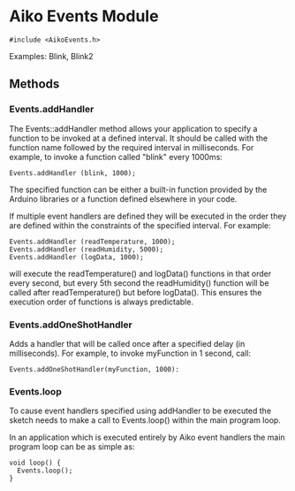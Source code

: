 Aiko Events Module
==================

    #include <AikoEvents.h>

Examples: Blink, Blink2

Methods
-------

### Events.addHandler

The Events::addHandler method allows your application to specify a
function to be invoked at a defined interval. It should be called with
the function name followed by the required interval in milliseconds. For
example, to invoke a function called "blink" every 1000ms:

    Events.addHandler (blink, 1000);

The specified function can be either a built-in function provided by the
Arduino libraries or a function defined elsewhere in your code.

If multiple event handlers are defined they will be executed in the
order they are defined within the constraints of the specified interval.
For example:

    Events.addHandler (readTemperature, 1000);
    Events.addHandler (readHumidity, 5000);
    Events.addHandler (logData, 1000);

will execute the readTemperature() and logData() functions in that
order every second, but every 5th second the readHumidity() function
will be called after readTemperature() but before logData(). This
ensures the execution order of functions is always predictable.


### Events.addOneShotHandler

Adds a handler that will be called once after a specified delay (in
milliseconds). For example, to invoke myFunction in 1 second, call:

    Events.addOneShotHandler(myFunction, 1000):


### Events.loop

To cause event handlers specified using addHandler to be executed the
sketch needs to make a call to Events.loop() within the main program
loop.

In an application which is executed entirely by Aiko event handlers the
main program loop can be as simple as:

    void loop() {
      Events.loop();
    }

